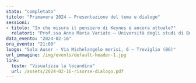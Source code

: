 ```yaml
---
stato: "completato"
titolo: "Primavera 2024 — Presentazione del tema e dialogo"
sessioni:
- titolo: "In che misura il pensiero di Keynes è ancora attuale?"
  relatori: "Prof.ssa Anna Maria Variato — Università degli studi di Bergamo"
data_evento: "2024-02-16"
ora_evento: "21:00"
luogo: "Sala Auser - Via Michelangelo merisi, 6 — Treviglio (BG)"
url_immagine: /img/events/default-header-1.jpg
link:
  testo: "Visualizza la locandina"
  url: /assets/2024-02-16-risorse-dialogo.pdf
---
```

